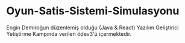 # Oyun-Satis-Sistemi-Simulasyonu
Engin Demiroğun düzenlemiş olduğu (Java &amp; React) Yazılım Geliştirici Yetiştirme Kampında verilen ödev3'ü içermektedir.
